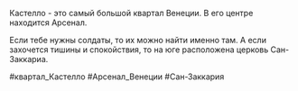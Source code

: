 Кастелло - это самый большой квартал Венеции. В его центре находится Арсенал.

Если тебе нужны солдаты, то их можно найти именно там. А если захочется тишины и спокойствия, то на юге расположена церковь Сан-Заккариа.

#квартал_Кастелло
#Арсенал_Венеции 
#Сан-Заккария 